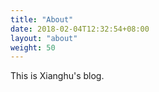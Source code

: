 ```yaml
---
title: "About"
date: 2018-02-04T12:32:54+08:00
layout: "about"
weight: 50
---
```


This is Xianghu's blog.
